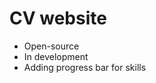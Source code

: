 # CV website
<ul>
  <li>Open-source</li>
  <li>In development</li>
  <li>Adding progress bar for skills</li>
</ul>

